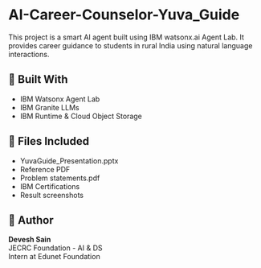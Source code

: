 # AI-Career-Counselor-Yuva_Guide
This project is a smart AI agent built using IBM watsonx.ai Agent Lab. It provides career guidance to students in rural India using natural language interactions.

## 🧠 Built With
- IBM Watsonx Agent Lab
- IBM Granite LLMs
- IBM Runtime & Cloud Object Storage

## 📂 Files Included
- YuvaGuide_Presentation.pptx
- Reference PDF
- Problem statements.pdf
- IBM Certifications
- Result screenshots

## 👤 Author
**Devesh Sain**  
JECRC Foundation - AI & DS  
Intern at Edunet Foundation

